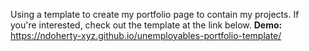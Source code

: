 Using a template to create my portfolio page to contain my projects. If you're interested, check out the template at the link below.
**Demo:** https://ndoherty-xyz.github.io/unemployables-portfolio-template/

